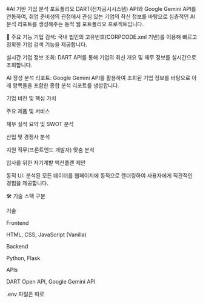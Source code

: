 #AI 기반 기업 분석 포트폴리오
DART(전자공시시스템) API와 Google Gemini API를 연동하여, 취업 준비생의 관점에서 관심 있는 기업의 최신 정보를 바탕으로 심층적인 AI 분석 리포트를 생성해주는 동적 웹 포트폴리오 프로젝트입니다.

🌟 주요 기능
기업 검색: 국내 법인의 고유번호(CORPCODE.xml 기반)를 이용해 빠르고 정확한 기업 검색 기능을 제공합니다.

실시간 기업 정보 조회: DART API를 통해 기업의 최신 개요 및 재무 정보를 실시간으로 조회합니다.

AI 정성 분석 리포트: Google Gemini API를 활용하여 조회된 기업 정보를 바탕으로 아래 항목들을 포함한 종합 분석 리포트를 생성합니다.

기업 비전 및 핵심 가치

주요 제품 및 서비스

재무 실적 요약 및 SWOT 분석

산업 및 경쟁사 분석

지원 직무(프론트엔드 개발자) 맞춤 분석

입사를 위한 자기계발 액션플랜 제안

동적 UI: 분석된 모든 데이터를 웹페이지에 동적으로 렌더링하여 사용자에게 직관적인 경험을 제공합니다.

🛠️ 기술 스택
구분

기술

Frontend

HTML, CSS, JavaScript (Vanilla)

Backend

Python, Flask

APIs

DART Open API, Google Gemini API

.env 파일은 따로

